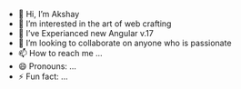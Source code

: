 - 👋 Hi, I’m Akshay 
- 👀 I’m interested in the art of web crafting
- 🌱 I’ve Experianced new Angular v.17
- 💞️ I’m looking to collaborate on anyone who is passionate
- 📫 How to reach me ...
- 😄 Pronouns: ...
- ⚡ Fun fact: ...

<!---
MNP-GH-399724/MNP-GH-399724 is a ✨ special ✨ repository because its `README.md` (this file) appears on your GitHub profile.
You can click the Preview link to take a look at your changes.
--->
